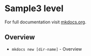 # Sample3 level

For full documentation visit [mkdocs.org](https://www.mkdocs.org).

## Overview

* `mkdocs new [dir-name]` - Overview